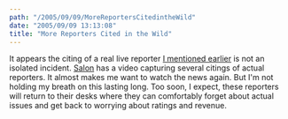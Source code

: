 ```yaml
---
path: "/2005/09/09/MoreReportersCitedintheWild" 
date: "2005/09/09 13:13:08" 
title: "More Reporters Cited in the Wild" 
---
```

It appears the citing of a real live reporter <a href="http://typewriting.org/2005/09/06/Endangered_Species/">I mentioned earlier</a> is not an isolated incident. <a href="http://www.salon.com/ent/feature/2005/09/07/reporter_gone_wild/">Salon</a> has a video capturing several citings of actual reporters. It almost makes me want to watch the news again. But I'm not holding my breath on this lasting long. Too soon, I expect, these reporters will return to their desks where they can comfortably forget about actual issues and get back to worrying about ratings and revenue.